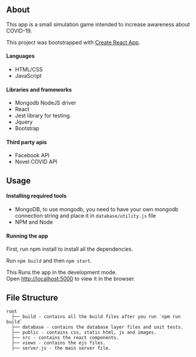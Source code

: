 
## About 
This app is a small simulation game intended 
to increase awareness about COVID-19.

This project was bootstrapped with [Create React App](https://github.com/facebook/create-react-app).

#### Languages 
- HTML/CSS
- JavaScript
#### Libraries and frameworks  
- Mongodb NodeJS driver 
- React 
- Jest library for testing. 
- Jquery
- Bootstrap 

#### Third party apis
- Facebook API 
- Novel COVID API 


## Usage 

#### Installing required tools
- MongoDB, to use mongodb, you need to have your 
own mongodb connection string and place it in
`database/utility.js` file 
- NPM and Node 

#### Running the app 
First, run npm install to install all the dependencies.

Run `npm build` and then `npm start`. 

This Runs the app in the development mode.<br />
Open [http://localhost:5000](http://localhost:5000) to view it in the browser.

## File Structure 
```
root
  ├── build - contains all the build files after you run `npm run build`
  ├── database - contains the database layer files and unit tests.
  ├── public - contains css, static html, js and images. 
  ├── src - contains the react components. 
  ├── views - contains the ejs files.
  ├── server.js - the main server file. 

```

